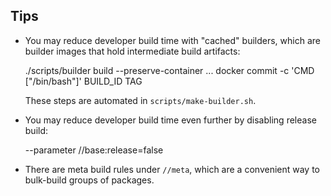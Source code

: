 ## Tips

* You may reduce developer build time with "cached" builders, which
  are builder images that hold intermediate build artifacts:

    ./scripts/builder build --preserve-container ...
    docker commit -c 'CMD ["/bin/bash"]' BUILD_ID TAG

  These steps are automated in `scripts/make-builder.sh`.

* You may reduce developer build time even further by disabling release
  build:

    --parameter //base:release=false

* There are meta build rules under `//meta`, which are a convenient way
  to bulk-build groups of packages.
